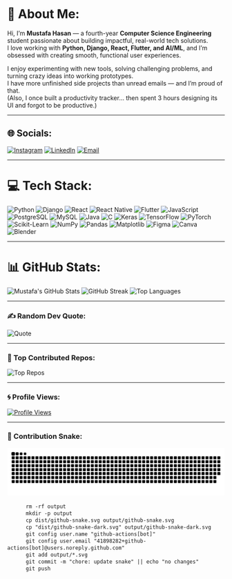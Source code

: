 # 💫 About Me:
Hi, I’m **Mustafa Hasan** — a fourth-year **Computer Science Engineering** student passionate about building impactful, real-world tech solutions.  
I love working with **Python, Django, React, Flutter, and AI/ML**, and I’m obsessed with creating smooth, functional user experiences.  

I enjoy experimenting with new tools, solving challenging problems, and turning crazy ideas into working prototypes.  
I have more unfinished side projects than unread emails — and I’m proud of that.  
(Also, I once built a productivity tracker… then spent 3 hours designing its UI and forgot to be productive.)

---

## 🌐 Socials:
[![Instagram](https://img.shields.io/badge/Instagram-%23E4405F.svg?logo=Instagram&logoColor=white)](https://instagram.com/mustafa03hasan)
[![LinkedIn](https://img.shields.io/badge/LinkedIn-%230077B5.svg?logo=linkedin&logoColor=white)](https://www.linkedin.com/in/mustafa-idris-hasan/)
[![Email](https://img.shields.io/badge/Email-D14836?logo=gmail&logoColor=white)](mailto:mustafaidrishasan3@gmail.com)

---

# 💻 Tech Stack:
![Python](https://img.shields.io/badge/Python-3670A0?style=for-the-badge&logo=python&logoColor=ffdd54)
![Django](https://img.shields.io/badge/Django-%23092E20.svg?style=for-the-badge&logo=django&logoColor=white)
![React](https://img.shields.io/badge/React-%2320232a.svg?style=for-the-badge&logo=react&logoColor=%2361DAFB)
![React Native](https://img.shields.io/badge/React_Native-%2320232a.svg?style=for-the-badge&logo=react&logoColor=%2361DAFB)
![Flutter](https://img.shields.io/badge/Flutter-%2302569B.svg?style=for-the-badge&logo=flutter&logoColor=white)
![JavaScript](https://img.shields.io/badge/JavaScript-%23323330.svg?style=for-the-badge&logo=javascript&logoColor=%23F7DF1E)
![PostgreSQL](https://img.shields.io/badge/PostgreSQL-%23316192.svg?style=for-the-badge&logo=postgresql&logoColor=white)
![MySQL](https://img.shields.io/badge/MySQL-4479A1.svg?style=for-the-badge&logo=mysql&logoColor=white)
![Java](https://img.shields.io/badge/Java-%23ED8B00.svg?style=for-the-badge&logo=openjdk&logoColor=white)
![C](https://img.shields.io/badge/C-%2300599C.svg?style=for-the-badge&logo=c&logoColor=white)
![Keras](https://img.shields.io/badge/Keras-%23D00000.svg?style=for-the-badge&logo=Keras&logoColor=white)
![TensorFlow](https://img.shields.io/badge/TensorFlow-%23FF6F00.svg?style=for-the-badge&logo=TensorFlow&logoColor=white)
![PyTorch](https://img.shields.io/badge/PyTorch-%23EE4C2C.svg?style=for-the-badge&logo=PyTorch&logoColor=white)
![Scikit-Learn](https://img.shields.io/badge/Scikit--Learn-%23F7931E.svg?style=for-the-badge&logo=scikit-learn&logoColor=white)
![NumPy](https://img.shields.io/badge/NumPy-%23013243.svg?style=for-the-badge&logo=numpy&logoColor=white)
![Pandas](https://img.shields.io/badge/Pandas-%23150458.svg?style=for-the-badge&logo=pandas&logoColor=white)
![Matplotlib](https://img.shields.io/badge/Matplotlib-%23ffffff.svg?style=for-the-badge&logo=Matplotlib&logoColor=black)
![Figma](https://img.shields.io/badge/Figma-%23F24E1E.svg?style=for-the-badge&logo=figma&logoColor=white)
![Canva](https://img.shields.io/badge/Canva-%2300C4CC.svg?style=for-the-badge&logo=Canva&logoColor=white)
![Blender](https://img.shields.io/badge/Blender-%23F5792A.svg?style=for-the-badge&logo=blender&logoColor=white)

---

# 📊 GitHub Stats:
![Mustafa's GitHub Stats](https://github-readme-stats.vercel.app/api?username=MustafaIdrisHasan&show_icons=true&theme=tokyonight&include_all_commits=true&count_private=true)
![GitHub Streak](https://streak-stats.demolab.com?user=MustafaIdrisHasan&theme=tokyonight&date_format=j%20M%5B%20Y%5D)
![Top Languages](https://github-readme-stats.vercel.app/api/top-langs/?username=MustafaIdrisHasan&layout=compact&theme=tokyonight&langs_count=8)

---

### ✍️ Random Dev Quote:
![Quote](https://quotes-github-readme.vercel.app/api?type=horizontal&theme=radical)

---

### 🧠 Top Contributed Repos:
![Top Repos](https://github-contributor-stats.vercel.app/api?username=MustafaIdrisHasan&limit=5&theme=dark&combine_all_yearly_contributions=true)

---

### 🌀 Profile Views:
[![Profile Views](https://visitcount.itsvg.in/api?id=MustafaIdrisHasan&icon=0&color=0)](https://visitcount.itsvg.in)

---

### 🐍 Contribution Snake:
<picture>
  <source media="(prefers-color-scheme: dark)" srcset="https://raw.githubusercontent.com/MustafaIdrisHasan/MustafaIdrisHasan/output/github-snake-dark.svg" />
  <source media="(prefers-color-scheme: light)" srcset="https://raw.githubusercontent.com/MustafaIdrisHasan/MustafaIdrisHasan/output/github-snake.svg" />
  <img alt="github-snake" src="https://raw.githubusercontent.com/MustafaIdrisHasan/MustafaIdrisHasan/output/github-snake.svg" />
</picture>


          rm -rf output
          mkdir -p output
          cp dist/github-snake.svg output/github-snake.svg
          cp "dist/github-snake-dark.svg" output/github-snake-dark.svg
          git config user.name "github-actions[bot]"
          git config user.email "41898282+github-actions[bot]@users.noreply.github.com"
          git add output/*.svg
          git commit -m "chore: update snake" || echo "no changes"
          git push
